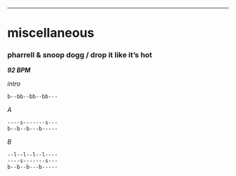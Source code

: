 ---

# miscellaneous

### pharrell & snoop dogg / drop it like it’s hot

**_92 BPM_**

_intro_
```
b--bb--bb--bb---
```

_A_
```
----s-------s---
b--b--b---b-----
```

_B_
```
--l--l--l--l----
----s-------s---
b--b--b---b-----
```
